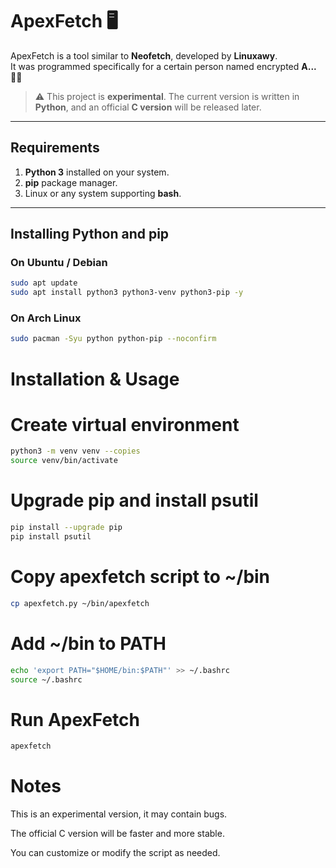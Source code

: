 # ApexFetch 🖥️



ApexFetch is a tool similar to **Neofetch**, developed by **Linuxawy**.  
It was programmed specifically for a certain person named encrypted **A...** 🕵️‍♂️  

> ⚠️ This project is **experimental**. The current version is written in **Python**, and an official **C version** will be released later.

---

## Requirements

1. **Python 3** installed on your system.
2. **pip** package manager.
3. Linux or any system supporting **bash**.

---

## Installing Python and pip

### On **Ubuntu / Debian**
```bash
sudo apt update
sudo apt install python3 python3-venv python3-pip -y
```

### On Arch Linux
```bash
sudo pacman -Syu python python-pip --noconfirm
```

# Installation & Usage

# Create virtual environment
```bash
python3 -m venv venv --copies
source venv/bin/activate
```
# Upgrade pip and install psutil
```bash
pip install --upgrade pip
pip install psutil
```
# Copy apexfetch script to ~/bin
```bash
cp apexfetch.py ~/bin/apexfetch
```
# Add ~/bin to PATH
```bash
echo 'export PATH="$HOME/bin:$PATH"' >> ~/.bashrc
source ~/.bashrc
```
# Run ApexFetch
```bash
apexfetch
```

# Notes
This is an experimental version, it may contain bugs.

The official C version will be faster and more stable.

You can customize or modify the script as needed.

